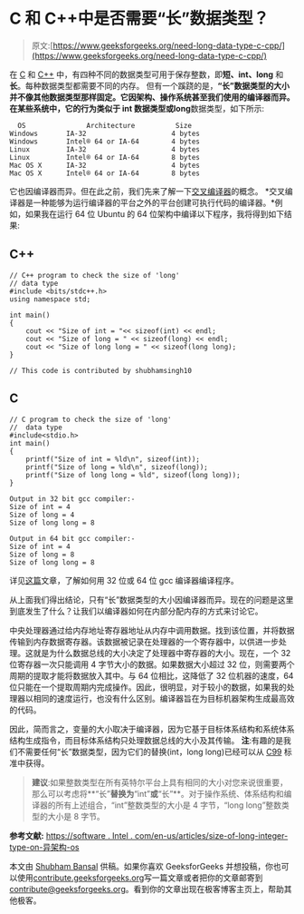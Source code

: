 # C 和 C++中是否需要“长”数据类型？

> 原文:[https://www.geeksforgeeks.org/need-long-data-type-c-cpp/](https://www.geeksforgeeks.org/need-long-data-type-c-cpp/)

在 [C](https://www.geeksforgeeks.org/c/) 和 [C++](https://www.geeksforgeeks.org/c-plus-plus/) 中，有四种不同的数据类型可用于保存整数，即**短、int、long** 和**长**。每种数据类型都需要不同的内存。
但有一个蹊跷的是，**“长”**数据类型的大小并不像其他数据类型那样固定。它因架构、操作系统甚至我们使用的编译器而异。在某些系统中，它的行为类似于 **int** 数据类型或**long**数据类型，如下所示:

```
  OS               Architecture          Size
Windows       IA-32                     4 bytes
Windows       Intel® 64 or IA-64        4 bytes
Linux         IA-32                     4 bytes
Linux         Intel® 64 or IA-64        8 bytes
Mac OS X      IA-32                     4 bytes
Mac OS X      Intel® 64 or IA-64        8 bytes 

```

它也因编译器而异。但在此之前，我们先来了解一下[交叉编译器](https://en.wikipedia.org/wiki/Cross_compiler)的概念。 *交叉编译器是一种能够为运行编译器的平台之外的平台创建可执行代码的编译器。*例如，如果我在运行 64 位 Ubuntu 的 64 位架构中编译以下程序，我将得到如下结果:

## C++

```
// C++ program to check the size of 'long' 
// data type 
#include <bits/stdc++.h>
using namespace std;

int main() 
{ 
    cout << "Size of int = "<< sizeof(int) << endl; 
    cout << "Size of long = " << sizeof(long) << endl; 
    cout << "Size of long long = " << sizeof(long long); 
} 

// This code is contributed by shubhamsingh10
```

## C

```
// C program to check the size of 'long'
//  data type
#include<stdio.h>
int main()
{
    printf("Size of int = %ld\n", sizeof(int));
    printf("Size of long = %ld\n", sizeof(long));
    printf("Size of long long = %ld", sizeof(long long));
}
```

```
Output in 32 bit gcc compiler:-
Size of int = 4
Size of long = 4
Size of long long = 8

Output in 64 bit gcc compiler:-
Size of int = 4
Size of long = 8
Size of long long = 8

```

详见[这篇](https://www.geeksforgeeks.org/compile-32-bit-program-64-bit-gcc-c-c/)文章，了解如何用 32 位或 64 位 gcc 编译器编译程序。

从上面我们得出结论，只有“长”数据类型的大小因编译器而异。现在的问题是这里到底发生了什么？让我们以编译器如何在内部分配内存的方式来讨论它。

中央处理器通过给内存地址寄存器地址从内存中调用数据。找到该位置，并将数据传输到内存数据寄存器。该数据被记录在处理器的一个寄存器中，以供进一步处理。这就是为什么数据总线的大小决定了处理器中寄存器的大小。现在，一个 32 位寄存器一次只能调用 4 字节大小的数据。如果数据大小超过 32 位，则需要两个周期的提取才能将数据放入其中。与 64 位相比，这降低了 32 位机器的速度，64 位只能在一个提取周期内完成操作。因此，很明显，对于较小的数据，如果我的处理器以相同的速度运行，也没有什么区别。编译器旨在为目标机器架构生成最高效的代码。

因此，简而言之，变量的大小取决于编译器，因为它基于目标体系结构和系统体系结构生成指令，而目标体系结构只处理数据总线的大小及其传输。
**注**:有趣的是我们不需要任何“长”数据类型，因为它们的替换(int，long long)已经可以从 [C99](https://en.wikipedia.org/wiki/C99) 标准中获得。

> **建议**:如果整数类型在所有英特尔平台上具有相同的大小对您来说很重要，那么可以考虑将**“长”**替换为**“int”**或**“长”**。对于操作系统、体系结构和编译器的所有上述组合，“int”整数类型的大小是 4 字节，“long long”整数类型的大小是 8 字节。

**参考文献:**
[https://software . Intel . com/en-us/articles/size-of-long-integer-type-on-异架构-os](https://software.intel.com/en-us/articles/size-of-long-integer-type-on-different-architecture-and-os)

本文由 [Shubham Bansal](https://www.quora.com/profile/Shubham-Bansal-209) 供稿。如果你喜欢 GeeksforGeeks 并想投稿，你也可以使用[contribute.geeksforgeeks.org](http://www.contribute.geeksforgeeks.org)写一篇文章或者把你的文章邮寄到 contribute@geeksforgeeks.org。看到你的文章出现在极客博客主页上，帮助其他极客。